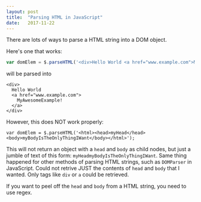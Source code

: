 ```yaml
---
layout: post
title:  "Parsing HTML in JavaScript"
date:   2017-11-22
---
```


There are lots of ways to parse a HTML string into a DOM object.

Here's one that works:

```js
var domElem = $.parseHTML('<div>Hello World <a href="www.example.com">MyAwesomeExample!</a></div>');
```

will be parsed into
```
<div>
  Hello World
  <a href="www.example.com">
  	MyAwesomeExample!
  </a>
</div>
```

However, this does NOT work properly:
```
var domElem = $.parseHTML('<html><head>myHead</head><body>myBodyIsTheOnlyThingIWant</body></html>');
```

This will not return an object with a `head` and `body` as child nodes,
but just a jumble of text of this form:
`myHeadmyBodyIsTheOnlyThingIWant`.
Same thing happened for other methods of parsing HTML strings, such as `DOMParser` in 
JavaScript.
Could not retrive JUST the contents of `head` and `body` that I wanted.
Only tags like `div` or `a` could be retrieved.

If you want to peel off the `head` and `body` from a HTML string, you need to use regex.


